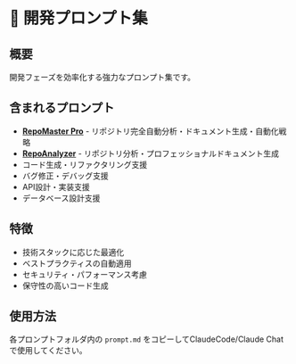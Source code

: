 # 🚀 開発プロンプト集

## 概要
開発フェーズを効率化する強力なプロンプト集です。

## 含まれるプロンプト
- **[RepoMaster Pro](./repomaster-pro/)** - リポジトリ完全自動分析・ドキュメント生成・自動化戦略
- **[RepoAnalyzer](./repoanalyzer/)** - リポジトリ分析・プロフェッショナルドキュメント生成
- コード生成・リファクタリング支援
- バグ修正・デバッグ支援
- API設計・実装支援
- データベース設計支援

## 特徴
- 技術スタックに応じた最適化
- ベストプラクティスの自動適用
- セキュリティ・パフォーマンス考慮
- 保守性の高いコード生成

## 使用方法
各プロンプトフォルダ内の `prompt.md` をコピーしてClaudeCode/Claude Chatで使用してください。